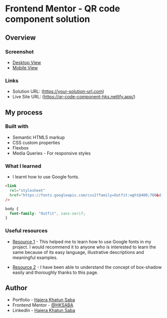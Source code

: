 # Frontend Mentor - QR code component solution

## Overview

### Screenshot

- [Desktop View](./images/Desktop-screenshot.png)
- [Mobile View](./images/Mobile-screenshot.png)

### Links

- Solution URL: (https://your-solution-url.com)
- Live Site URL: (https://qr-code-component-hks.netlify.app/)

## My process

### Built with

- Semantic HTML5 markup
- CSS custom properties
- Flexbox
- Media Queries - For responsive styles

### What I learned

- I learnt how to use Google fonts.

```html
<link
  rel="stylesheet"
  href="https://fonts.googleapis.com/css2?family=Outfit:wght@400;700&display=swap"
/>
```

```css
body {
  font-family: "Outfit", sans-serif;
}
```

### Useful resources

- [Resource 1](https://www.w3schools.com/w3css/w3css_fonts_google.asp) - This helped me to learn how to use Google fonts in my project. I would recommend it to anyone who is interested to learn the same because of its easy language, illustrative descriptions and meaningful examples.

- [Resource 2](https://www.w3schools.com/cssref/css3_pr_box-shadow.asp) - I have been able to understand the concept of box-shadow easily and thoroughly thanks to this page.

## Author

- Portfolio - [Hajera Khatun Saba](https://hksaba-portfolio.netlify.app/)
- Frontend Mentor - [@HKSABA](https://www.frontendmentor.io/profile/HKSABA)
- LinkedIn - [Hajera Khatun Saba](https://www.linkedin.com/in/hajera-khatun-saba-3522331b7/)

